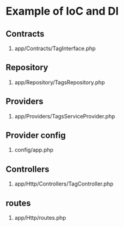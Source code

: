 # Example of IoC and DI

## Contracts

1. app/Contracts/TagInterface.php

## Repository

1. app/Repository/TagsRepository.php

## Providers

1. app/Providers/TagsServiceProvider.php

## Provider config

1. config/app.php

## Controllers

1. app/Http/Controllers/TagController.php

## routes

1. app/Http/routes.php